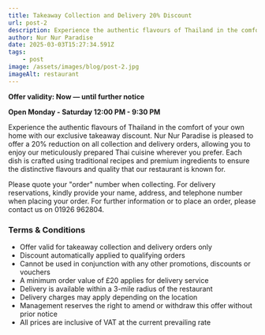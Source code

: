 ```yaml
---
title: Takeaway Collection and Delivery 20% Discount
url: post-2
description: Experience the authentic flavours of Thailand in the comfort of your own home with our exclusive takeaway discount.
author: Nur Nur Paradise
date: 2025-03-03T15:27:34.591Z
tags:
    - post
image: /assets/images/blog/post-2.jpg
imageAlt: restaurant
---
```


**Offer validity: Now — until further notice**

**Open Monday - Saturday 12:00 PM - 9:30 PM**

Experience the authentic flavours of Thailand in the comfort of your own home with our exclusive takeaway discount. Nur Nur Paradise is pleased to offer a 20% reduction on all collection and delivery orders, allowing you to enjoy our meticulously prepared Thai cuisine wherever you prefer. Each dish is crafted using traditional recipes and premium ingredients to ensure the distinctive flavours and quality that our restaurant is known for.

Please quote your "order" number when collecting. For delivery reservations, kindly provide your name, address, and telephone number when placing your order. For further information or to place an order, please contact us on 01926 962804.

### Terms & Conditions

- Offer valid for takeaway collection and delivery orders only
- Discount automatically applied to qualifying orders
- Cannot be used in conjunction with any other promotions, discounts or vouchers
- A minimum order value of £20 applies for delivery service
- Delivery is available within a 3-mile radius of the restaurant
- Delivery charges may apply depending on the location
- Management reserves the right to amend or withdraw this offer without prior notice
- All prices are inclusive of VAT at the current prevailing rate




